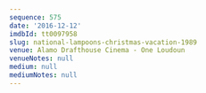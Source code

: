 ```yaml
---
sequence: 575
date: '2016-12-12'
imdbId: tt0097958
slug: national-lampoons-christmas-vacation-1989
venue: Alamo Drafthouse Cinema - One Loudoun
venueNotes: null
medium: null
mediumNotes: null
---
```


